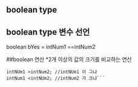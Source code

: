 ## boolean type 

## boolean type 변수 선언
boolean bYes = intNum1 ==intNum2


##boolean 연산
*2개 이상의 값의 크기를 비교하는 연산
```intNUm1 == intNUm2; //두 값이 같냐
intNUm1 >intNum2; //intNUm1 이 그냐 
intNum1 <intNUm2; //intNum2 가 크냐```